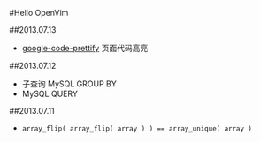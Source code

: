 #Hello OpenVim


##2013.07.13
* [google-code-prettify](http://code.google.com/p/google-code-prettify/) 页面代码高亮



##2013.07.12
* 子查询 MySQL GROUP BY
* MySQL QUERY

##2013.07.11
* ```array_flip( array_flip( array ) ) == array_unique( array )```
